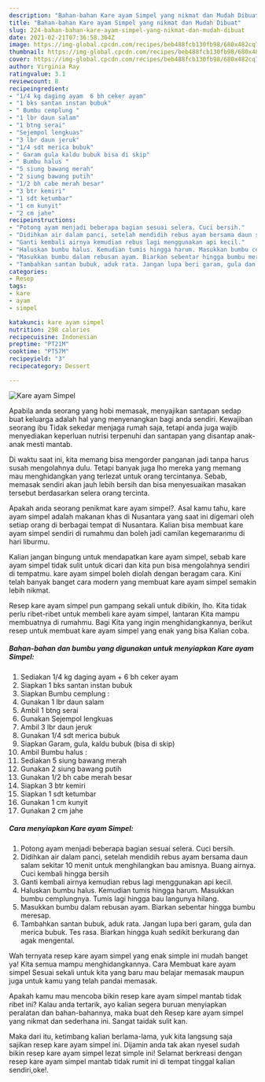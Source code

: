 ```yaml
---
description: "Bahan-bahan Kare ayam Simpel yang nikmat dan Mudah Dibuat"
title: "Bahan-bahan Kare ayam Simpel yang nikmat dan Mudah Dibuat"
slug: 224-bahan-bahan-kare-ayam-simpel-yang-nikmat-dan-mudah-dibuat
date: 2021-02-21T07:36:58.304Z
image: https://img-global.cpcdn.com/recipes/beb488fcb130fb98/680x482cq70/kare-ayam-simpel-foto-resep-utama.jpg
thumbnail: https://img-global.cpcdn.com/recipes/beb488fcb130fb98/680x482cq70/kare-ayam-simpel-foto-resep-utama.jpg
cover: https://img-global.cpcdn.com/recipes/beb488fcb130fb98/680x482cq70/kare-ayam-simpel-foto-resep-utama.jpg
author: Virginia Ray
ratingvalue: 3.1
reviewcount: 8
recipeingredient:
- "1/4 kg daging ayam  6 bh ceker ayam"
- "1 bks santan instan bubuk"
- " Bumbu cemplung "
- "1 lbr daun salam"
- "1 btng serai"
- "Sejempol lengkuas"
- "3 lbr daun jeruk"
- "1/4 sdt merica bubuk"
- " Garam gula kaldu bubuk bisa di skip"
- " Bumbu halus "
- "5 siung bawang merah"
- "2 siung bawang putih"
- "1/2 bh cabe merah besar"
- "3 btr kemiri"
- "1 sdt ketumbar"
- "1 cm kunyit"
- "2 cm jahe"
recipeinstructions:
- "Potong ayam menjadi beberapa bagian sesuai selera. Cuci bersih."
- "Didihkan air dalam panci, setelah mendidih rebus ayam bersama daun salam sekitar 10 menit untuk menghilangkan bau amisnya. Buang airnya. Cuci kembali hingga bersih"
- "Ganti kembali airnya kemudian rebus lagi menggunakan api kecil."
- "Haluskan bumbu halus. Kemudian tumis hingga harum. Masukkan bumbu cemplungnya. Tumis lagi hingga bau langunya hilang."
- "Masukkan bumbu dalam rebusan ayam. Biarkan sebentar hingga bumbu meresap."
- "Tambahkan santan bubuk, aduk rata. Jangan lupa beri garam, gula dan merica bubuk. Tes rasa. Biarkan hingga kuah sedikit berkurang dan agak mengental."
categories:
- Resep
tags:
- kare
- ayam
- simpel

katakunci: kare ayam simpel 
nutrition: 298 calories
recipecuisine: Indonesian
preptime: "PT21M"
cooktime: "PT57M"
recipeyield: "3"
recipecategory: Dessert

---
```



![Kare ayam Simpel](https://img-global.cpcdn.com/recipes/beb488fcb130fb98/680x482cq70/kare-ayam-simpel-foto-resep-utama.jpg)

Apabila anda seorang yang hobi memasak, menyajikan santapan sedap buat keluarga adalah hal yang menyenangkan bagi anda sendiri. Kewajiban seorang ibu Tidak sekedar menjaga rumah saja, tetapi anda juga wajib menyediakan keperluan nutrisi terpenuhi dan santapan yang disantap anak-anak mesti mantab.

Di waktu  saat ini, kita memang bisa mengorder panganan jadi tanpa harus susah mengolahnya dulu. Tetapi banyak juga lho mereka yang memang mau menghidangkan yang terlezat untuk orang tercintanya. Sebab, memasak sendiri akan jauh lebih bersih dan bisa menyesuaikan masakan tersebut berdasarkan selera orang tercinta. 



Apakah anda seorang penikmat kare ayam simpel?. Asal kamu tahu, kare ayam simpel adalah makanan khas di Nusantara yang saat ini digemari oleh setiap orang di berbagai tempat di Nusantara. Kalian bisa membuat kare ayam simpel sendiri di rumahmu dan boleh jadi camilan kegemaranmu di hari liburmu.

Kalian jangan bingung untuk mendapatkan kare ayam simpel, sebab kare ayam simpel tidak sulit untuk dicari dan kita pun bisa mengolahnya sendiri di tempatmu. kare ayam simpel boleh diolah dengan beragam cara. Kini telah banyak banget cara modern yang membuat kare ayam simpel semakin lebih nikmat.

Resep kare ayam simpel pun gampang sekali untuk dibikin, lho. Kita tidak perlu ribet-ribet untuk membeli kare ayam simpel, lantaran Kita mampu membuatnya di rumahmu. Bagi Kita yang ingin menghidangkannya, berikut resep untuk membuat kare ayam simpel yang enak yang bisa Kalian coba.

<!--inarticleads1-->

##### Bahan-bahan dan bumbu yang digunakan untuk menyiapkan Kare ayam Simpel:

1. Sediakan 1/4 kg daging ayam + 6 bh ceker ayam
1. Siapkan 1 bks santan instan bubuk
1. Siapkan  Bumbu cemplung :
1. Gunakan 1 lbr daun salam
1. Ambil 1 btng serai
1. Gunakan Sejempol lengkuas
1. Ambil 3 lbr daun jeruk
1. Gunakan 1/4 sdt merica bubuk
1. Siapkan  Garam, gula, kaldu bubuk (bisa di skip)
1. Ambil  Bumbu halus :
1. Sediakan 5 siung bawang merah
1. Gunakan 2 siung bawang putih
1. Gunakan 1/2 bh cabe merah besar
1. Siapkan 3 btr kemiri
1. Siapkan 1 sdt ketumbar
1. Gunakan 1 cm kunyit
1. Gunakan 2 cm jahe




<!--inarticleads2-->

##### Cara menyiapkan Kare ayam Simpel:

1. Potong ayam menjadi beberapa bagian sesuai selera. Cuci bersih.
1. Didihkan air dalam panci, setelah mendidih rebus ayam bersama daun salam sekitar 10 menit untuk menghilangkan bau amisnya. Buang airnya. Cuci kembali hingga bersih
1. Ganti kembali airnya kemudian rebus lagi menggunakan api kecil.
1. Haluskan bumbu halus. Kemudian tumis hingga harum. Masukkan bumbu cemplungnya. Tumis lagi hingga bau langunya hilang.
1. Masukkan bumbu dalam rebusan ayam. Biarkan sebentar hingga bumbu meresap.
1. Tambahkan santan bubuk, aduk rata. Jangan lupa beri garam, gula dan merica bubuk. Tes rasa. Biarkan hingga kuah sedikit berkurang dan agak mengental.




Wah ternyata resep kare ayam simpel yang enak simple ini mudah banget ya! Kita semua mampu menghidangkannya. Cara Membuat kare ayam simpel Sesuai sekali untuk kita yang baru mau belajar memasak maupun juga untuk kamu yang telah pandai memasak.

Apakah kamu mau mencoba bikin resep kare ayam simpel mantab tidak ribet ini? Kalau anda tertarik, ayo kalian segera buruan menyiapkan peralatan dan bahan-bahannya, maka buat deh Resep kare ayam simpel yang nikmat dan sederhana ini. Sangat taidak sulit kan. 

Maka dari itu, ketimbang kalian berlama-lama, yuk kita langsung saja sajikan resep kare ayam simpel ini. Dijamin anda tak akan nyesel sudah bikin resep kare ayam simpel lezat simple ini! Selamat berkreasi dengan resep kare ayam simpel mantab tidak rumit ini di tempat tinggal kalian sendiri,oke!.

